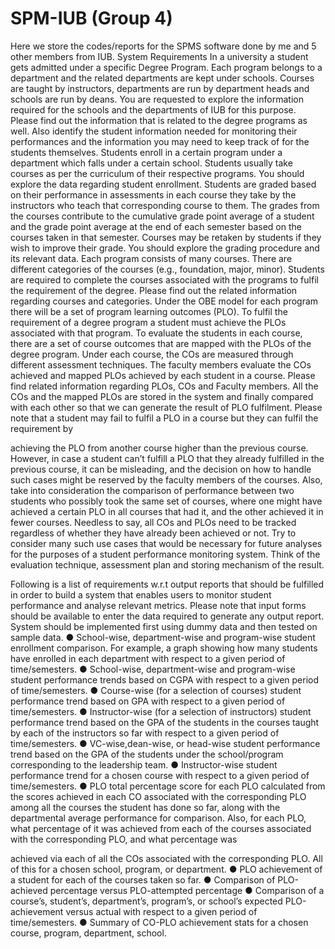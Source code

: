 # SPM-IUB (Group 4)
Here we store the codes/reports for the SPMS software done by me and 5 other members from IUB.
System Requirements
In a university a student gets admitted under a specific Degree Program. Each program
belongs to a department and the related departments are kept under schools. Courses
are taught by instructors, departments are run by department heads and schools are run
by deans. You are requested to explore the information required for the schools and the
departments of IUB for this purpose. Please find out the information that is related to
the degree programs as well. Also identify the student information needed for
monitoring their performances and the information you may need to keep track of for
the students themselves.
Students enroll in a certain program under a department which falls under a certain
school. Students usually take courses as per the curriculum of their respective programs.
You should explore the data regarding student enrollment.
Students are graded based on their performance in assessments in each course they
take by the instructors who teach that corresponding course to them. The grades from
the courses contribute to the cumulative grade point average of a student and the grade
point average at the end of each semester based on the courses taken in that semester.
Courses may be retaken by students if they wish to improve their grade. You should
explore the grading procedure and its relevant data.
Each program consists of many courses. There are different categories of the courses
(e.g., foundation, major, minor). Students are required to complete the courses
associated with the programs to fulfil the requirement of the degree. Please find out the
related information regarding courses and categories.
Under the OBE model for each program there will be a set of program learning
outcomes (PLO). To fulfil the requirement of a degree program a student must achieve
the PLOs associated with that program. To evaluate the students in each course, there
are a set of course outcomes that are mapped with the PLOs of the degree program.
Under each course, the COs are measured through different assessment techniques. The
faculty members evaluate the COs achieved and mapped PLOs achieved by each student
in a course. Please find related information regarding PLOs, COs and Faculty members.
All the COs and the mapped PLOs are stored in the system and finally compared with
each other so that we can generate the result of PLO fulfilment. Please note that a
student may fail to fulfil a PLO in a course but they can fulfil the requirement by

achieving the PLO from another course higher than the previous course. However, in
case a student can’t fulfill a PLO that they already fulfilled in the previous course, it can
be misleading, and the decision on how to handle such cases might be reserved by the
faculty members of the courses. Also, take into consideration the comparison of
performance between two students who possibly took the same set of courses, where
one might have achieved a certain PLO in all courses that had it, and the other achieved
it in fewer courses. Needless to say, all COs and PLOs need to be tracked regardless of
whether they have already been achieved or not. Try to consider many such use cases
that would be necessary for future analyses for the purposes of a student performance
monitoring system. Think of the evaluation technique, assessment plan and storing
mechanism of the result.

Following is a list of requirements w.r.t output reports that should be fulfilled in order to
build a system that enables users to monitor student performance and analyse relevant
metrics. Please note that input forms should be available to enter the data required to
generate any output report. System should be implemented first using dummy data and
then tested on sample data.
● School-wise, department-wise and program-wise student enrollment comparison.
For example, a graph showing how many students have enrolled in each
department with respect to a given period of time/semesters.
● School-wise, department-wise and program-wise student performance trends
based on CGPA with respect to a given period of time/semesters.
● Course-wise (for a selection of courses) student performance trend based on GPA
with respect to a given period of time/semesters.
● Instructor-wise (for a selection of instructors) student performance trend based
on the GPA of the students in the courses taught by each of the instructors so far
with respect to a given period of time/semesters.
● VC-wise,dean-wise, or head-wise student performance trend based on the GPA of
the students under the school/program corresponding to the leadership team.
● Instructor-wise student performance trend for a chosen course with respect to a
given period of time/semesters.
● PLO total percentage score for each PLO calculated from the scores achieved in
each CO associated with the corresponding PLO among all the courses the
student has done so far, along with the departmental average performance for
comparison. Also, for each PLO, what percentage of it was achieved from each of
the courses associated with the corresponding PLO, and what percentage was

achieved via each of all the COs associated with the corresponding PLO. All of this
for a chosen school, program, or department.
● PLO achievement of a student for each of the courses taken so far.
● Comparison of PLO-achieved percentage versus PLO-attempted percentage
● Comparison of a course’s, student’s, department’s, program’s, or school’s
expected PLO-achievement versus actual with respect to a given period of
time/semesters.
● Summary of CO-PLO achievement stats for a chosen course, program,
department, school.



